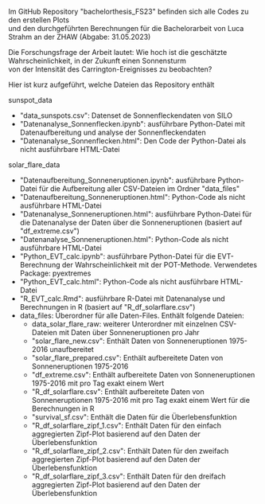 Im GitHub Repository "bachelorthesis_FS23" befinden sich alle Codes zu den erstellen Plots<br>
und den durchgeführten Berechnungen für die Bachelorarbeit von Luca Strahm an der ZHAW (Abgabe: 31.05.2023)<br>

Die Forschungsfrage der Arbeit lautet: Wie hoch ist die geschätzte Wahrscheinlichkeit, in der Zukunft einen Sonnensturm<br>
von der Intensität des Carrington-Ereignisses zu beobachten?<br>

Hier ist kurz aufgeführt, welche Dateien das Repository enthält<br>


sunspot_data<br>
  - "data_sunspots.csv": Datenset de Sonnenfleckendaten von SILO<br>
  - "Datenanalyse_Sonnenflecken.ipynb": ausführbare Python-Datei mit Datenaufbereitung und analyse der Sonnenfleckendaten<br>
  - "Datenanalyse_Sonnenflecken.html": Den Code der Python-Datei als nicht ausführbare HTML-Datei<br>

solar_flare_data<br>
  - "Datenaufbereitung_Sonneneruptionen.ipynb": ausführbare Python-Datei für die Aufbereitung aller CSV-Dateien im Ordner "data_files"<br>
  - "Datenaufbereitung_Sonneneruptionen.html": Python-Code als nicht ausführbare HTML-Datei<br>
  - "Datenanalyse_Sonneneruptionen.html": ausführbare Python-Datei für die Datenanalyse der Daten über die Sonneneruptionen (basiert auf "df_extreme.csv")<br>
  - "Datenanalyse_Sonneneruptionen.html": Python-Code als nicht ausführbare HTML-Datei<br>
  - "Python_EVT_calc.ipynb": ausführbare Python-Datei für die EVT-Berechnung der Wahrscheinlichkeit mit der POT-Methode. Verwendetes Package: pyextremes<br>
  - "Python_EVT_calc.html": Python-Code als nicht ausführbare HTML-Datei<br>
  - "R_EVT_calc.Rmd": ausführbare R-Datei mit Datenanalyse und Berechnungen in R (basiert auf "R_df_solarflare.csv")<br>
  - data_files: Überordner für alle Daten-Files. Enthält folgende Dateien:<br>
    - data_solar_flare_raw: weiterer Unterordner mit einzelnen CSV-Dateien mit Daten über Sonneneruptionen pro Jahr<br>
    - "solar_flare_new.csv": Enthält Daten von Sonneneruptionen 1975-2016 unaufbereitet<br>
    - "solar_flare_prepared.csv": Enthält aufbereitete Daten von Sonneneruptionen 1975-2016<br>
    - "df_extreme.csv": Enthält aufbereitete Daten von Sonneneruptionen 1975-2016 mit pro Tag exakt einem Wert<br>
    - "R_df_solarflare.csv": Enthält aufbereitete Daten von Sonneneruptionen 1975-2016 mit pro Tag exakt einem Wert für die Berechnungen in R<br>
    - "survival_sf.csv": Enthält die Daten für die Überlebensfunktion<br>
    - "R_df_solarflare_zipf_1.csv": Enthält Daten für den einfach aggregierten Zipf-Plot basierend auf den Daten der Überlebensfunktion<br>
    - "R_df_solarflare_zipf_2.csv": Enthält Daten für den zweifach aggregierten Zipf-Plot basierend auf den Daten der Überlebensfunktion<br>
    - "R_df_solarflare_zipf_3.csv": Enthält Daten für den dreifach aggregierten Zipf-Plot basierend auf den Daten der Überlebensfunktion<br>
